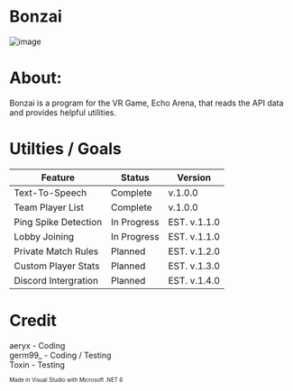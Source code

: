 # Bonzai
![image](https://github.com/user-attachments/assets/db261905-06e7-4d2d-9386-05e8df287bdf)


# About:
Bonzai is a program for the VR Game, Echo Arena, that reads the API data and provides helpful utilities.

# Utilties / Goals

| Feature | Status | Version |
|---|---|---|
| Text-To-Speech | Complete | v.1.0.0 |
| Team Player List | Complete | v.1.0.0 |
| Ping Spike Detection | In Progress | EST. v.1.1.0 |
| Lobby Joining | In Progress | EST. v.1.1.0 |
| Private Match Rules | Planned | EST. v.1.2.0 |
| Custom Player Stats | Planned | EST. v.1.3.0 |
| Discord Intergration | Planned | EST. v.1.4.0 |


# Credit
aeryx - Coding<br/>
germ99_ - Coding / Testing<br/>
Toxin - Testing<br/>

<sup><sub>Made in Visual Studio with Microsoft .NET 6</sub></sup>
